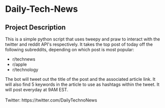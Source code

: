 # Daily-Tech-News

<h2>Project Description</h2>
<p>
  This is a simple python script that uses tweepy and praw to interact with the twitter and reddit API's respectively. It takes the top post of today off the following subreddits, depending on which post is most popular:
  <ul>
    <li>r/technews</li>
    <li>r/apple</li>
    <li>r/technology</li>
  </ul>   
  The bot will tweet out the title of the post and the associated article link. It will also find 5 keywords in the article to use as hashtags within the tweet. It will post everyday at 9AM EST.
  <br>
  <br>
  Twitter: https://twitter.com/DailyTechnoNews
</p>
